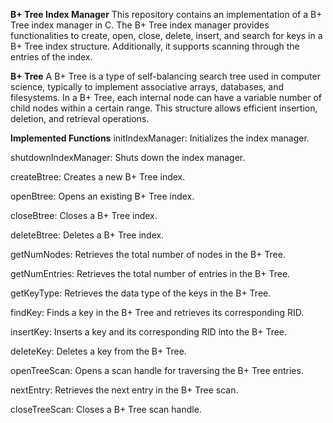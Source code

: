 **B+ Tree Index Manager**
This repository contains an implementation of a B+ Tree index manager in C. The B+ Tree index manager provides functionalities to create, open, close, delete, insert, and search for keys in a B+ Tree index structure. Additionally, it supports scanning through the entries of the index.

**B+ Tree**
A B+ Tree is a type of self-balancing search tree used in computer science, typically to implement associative arrays, databases, and filesystems. In a B+ Tree, each internal node can have a variable number of child nodes within a certain range. This structure allows efficient insertion, deletion, and retrieval operations.

**Implemented Functions**
initIndexManager: Initializes the index manager.

shutdownIndexManager: Shuts down the index manager.

createBtree: Creates a new B+ Tree index.

openBtree: Opens an existing B+ Tree index.

closeBtree: Closes a B+ Tree index.

deleteBtree: Deletes a B+ Tree index.

getNumNodes: Retrieves the total number of nodes in the B+ Tree.

getNumEntries: Retrieves the total number of entries in the B+ Tree.

getKeyType: Retrieves the data type of the keys in the B+ Tree.

findKey: Finds a key in the B+ Tree and retrieves its corresponding RID.

insertKey: Inserts a key and its corresponding RID into the B+ Tree.

deleteKey: Deletes a key from the B+ Tree.

openTreeScan: Opens a scan handle for traversing the B+ Tree entries.

nextEntry: Retrieves the next entry in the B+ Tree scan.

closeTreeScan: Closes a B+ Tree scan handle.

